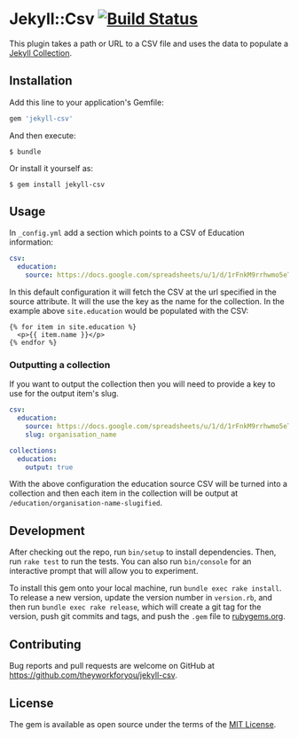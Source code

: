# Jekyll::Csv [![Build Status](https://travis-ci.org/theyworkforyou/jekyll-csv.svg?branch=master)](https://travis-ci.org/theyworkforyou/jekyll-csv)

This plugin takes a path or URL to a CSV file and uses the data to populate a [Jekyll Collection](https://jekyllrb.com/docs/collections/).

## Installation

Add this line to your application's Gemfile:

```ruby
gem 'jekyll-csv'
```

And then execute:

    $ bundle

Or install it yourself as:

    $ gem install jekyll-csv

## Usage

In `_config.yml` add a section which points to a CSV of Education information:

```yaml
csv:
  education:
    source: https://docs.google.com/spreadsheets/u/1/d/1rFnkM9rrhwmo5eTwhEPordgucf-iNACnzc6E78elkaM/export?format=csv
```

In this default configuration it will fetch the CSV at the url specified in the source attribute. It will the use the key as the name for the collection. In the example above `site.education` would be populated with the CSV:

```liquid
{% for item in site.education %}
  <p>{{ item.name }}</p>
{% endfor %}
```

### Outputting a collection

If you want to output the collection then you will need to provide a key to use for the output item's slug.

```yaml
csv:
  education:
    source: https://docs.google.com/spreadsheets/u/1/d/1rFnkM9rrhwmo5eTwhEPordgucf-iNACnzc6E78elkaM/export?format=csv
    slug: organisation_name

collections:
  education:
    output: true
```

With the above configuration the education source CSV will be turned into a collection and then each item in the collection will be output at `/education/organisation-name-slugified`.

## Development

After checking out the repo, run `bin/setup` to install dependencies. Then, run `rake test` to run the tests. You can also run `bin/console` for an interactive prompt that will allow you to experiment.

To install this gem onto your local machine, run `bundle exec rake install`. To release a new version, update the version number in `version.rb`, and then run `bundle exec rake release`, which will create a git tag for the version, push git commits and tags, and push the `.gem` file to [rubygems.org](https://rubygems.org).

## Contributing

Bug reports and pull requests are welcome on GitHub at https://github.com/theyworkforyou/jekyll-csv.


## License

The gem is available as open source under the terms of the [MIT License](http://opensource.org/licenses/MIT).
